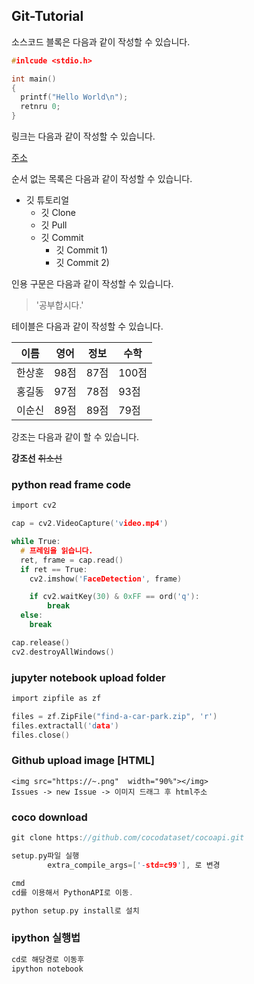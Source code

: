 ## Git-Tutorial

소스코드 블록은 다음과 같이 작성할 수 있습니다.

```c
#inlcude <stdio.h>

int main()
{
  printf("Hello World\n");
  retnru 0;
}

```

링크는 다음과 같이 작성할 수 있습니다.

[주소](https://www.naver.com)

순서 없는 목록은 다음과 같이 작성할 수 있습니다.

* 깃 튜토리얼
  * 깃 Clone
  * 깃 Pull
  * 깃 Commit
    * 깃 Commit 1)
    * 깃 Commit 2)
    
인용 구문은 다음과 같이 작성할 수 있습니다.

> '공부합시다.'

테이블은 다음과 같이 작성할 수 있습니다.

이름|영어|정보|수학
---|---|---|---|
한상훈|98점|87점|100점|
홍길동|97점|78점|93점|
이순신|89점|89점|79점|

강조는 다음과 같이 할 수 있습니다.

**강조선** ~~취소선~~ 

### python read frame code
```c
import cv2

cap = cv2.VideoCapture('video.mp4')

while True:
  # 프레임을 읽습니다.
  ret, frame = cap.read()
  if ret == True:
    cv2.imshow('FaceDetection', frame)

    if cv2.waitKey(30) & 0xFF == ord('q'):
        break
  else:
    break

cap.release()
cv2.destroyAllWindows()
```

### jupyter notebook upload folder

```c
import zipfile as zf

files = zf.ZipFile("find-a-car-park.zip", 'r')
files.extractall('data')
files.close()
```
### Github upload image [HTML]

```
<img src="https://~.png"  width="90%"></img>
Issues -> new Issue -> 이미지 드래그 후 html주소 
```

### coco download

```c
git clone https://github.com/cocodataset/cocoapi.git

setup.py파일 실행 
        extra_compile_args=['-std=c99'], 로 변경

cmd
cd를 이용해서 PythonAPI로 이동.

python setup.py install로 설치
```

### ipython 실행법

```c
cd로 해당경로 이동후
ipython notebook
```
